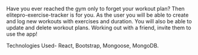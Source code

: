 Have you ever reached the gym only to forget your workout plan? Then elitepro-exercise-tracker is for you. As the user you will be able to create and log new workouts with exercises and duration. You will also be able to update and delete workout plans. Working out with a friend, invite them to use the app!

Technologies Used- React, Bootstrap, Mongoose, MongoDB.
